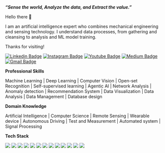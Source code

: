___“Sense the world, Analyze the data, and Extract the value.”___

Hello there 👋

I am an artificial intelligence expert who combines mechanical engineering and sensing technology. I understand data processes, from gathering and cleansing to analysis and ML model training.

Thanks for visiting!

[![Linkedin Badge](https://img.shields.io/badge/-anirudhemmadi-blue?style=flat-square&logo=Linkedin&logoColor=white&link=https://www.linkedin.com/in/anirudhemmadi/)](https://www.linkedin.com/in/anirudhemmadi/)
[![Instagram Badge](https://img.shields.io/badge/-kanna6501-purple?style=flat-square&logo=instagram&logoColor=white&link=https://instagram.com/kanna6501/)](https://instagram.com/kanna6501)
[![Youtube Badge](https://img.shields.io/badge/-koolkanna-darkred?style=flat-square&logo=youtube&logoColor=white&link=https://www.youtube.com/c/koolkanna)](https://www.youtube.com/c/koolkanna)
[![Medium Badge](https://img.shields.io/badge/-@aemmadi-03a57a?style=flat-square&labelColor=000000&logo=Medium&link=https://medium.com/@aemmadi/)](https://medium.com/@aemmadi)
[![Gmail Badge](https://img.shields.io/badge/-kanna6501@gmail.com-c14438?style=flat-square&logo=Gmail&logoColor=white&link=mailto:kanna6501@gmail.com)](mailto:kanna6501@gmail.com)
    
__Professional Skills__

Machine Learning | Deep Learning | Computer Vision | Open-set Recognition | Self-supervised learning | Agentic AI | Network Analysis | Anomaly detection | Recommendation System | Data Visualization | Data Analysis | Data Management | Database design

__Domain Knowledge__

Artificial Intelligence | Computer Science | Remote Sensing | Wearable device | Autonomous Driving | Test and Measurement | Automated system | Signal Processing

__Tech Stack__

<p>
  <a href="#"><img src="https://img.shields.io/badge/PyTorch-Expert-_.svg?logo=pytorch"></a>
  <a href="#"><img src="https://img.shields.io/badge/TensorFlow-Expert-_.svg?logo=tensorflow"></a>
  <a href="#"><img src="https://img.shields.io/badge/ScikitLearn-Expert-_.svg?logo=scikit-learn"></a>
  <a href="#"><img src="https://img.shields.io/badge/Numpy-Expert-_.svg?logo=numpy"></a>
  <a href="#"><img src="https://img.shields.io/badge/Scipy-Expert-_.svg?logo=scipy"></a>
  <a href="#"><img src="https://img.shields.io/badge/Pandas-Expert-_.svg?logo=pandas"></a>
  <a href="#"><img src="https://img.shields.io/badge/NetworkX-Proficient-_.svg"></a>
  <a href="#"><img src="https://img.shields.io/badge/LangChain-Proficient-_.svg?logo=langchain"></a>
  <a href="#"><img src="https://img.shields.io/badge/PostgreSQL-Proficient-_.svg?logo=PostgreSQL"></a>
  <a href="#"><img src="https://img.shields.io/badge/D3-Proficient-_.svg?logo=D3"></a>
  <a href="#"><img src="https://img.shields.io/badge/p5js-Proficient-_.svg?logo=p5.js"></a>
  <a href="#"><img src="https://img.shields.io/badge/Docker-Proficient-_.svg?logo=docker"></a>
  <a href="#"><img src="https://img.shields.io/badge/Git-Proficient-_.svg?logo=git"></a>
</p>
